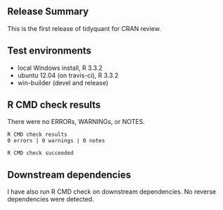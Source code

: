 ## Release Summary
This is the first release of tidyquant for CRAN review.


## Test environments
* local Windows install, R 3.3.2
* ubuntu 12.04 (on travis-ci), R 3.3.2
* win-builder (devel and release)


## R CMD check results
There were no ERRORs, WARNINGs, or NOTES.

    R CMD check results
    0 errors | 0 warnings | 0 notes
    
    R CMD check succeeded

  

## Downstream dependencies
I have also run R CMD check on downstream dependencies. No reverse dependencies were detected.
